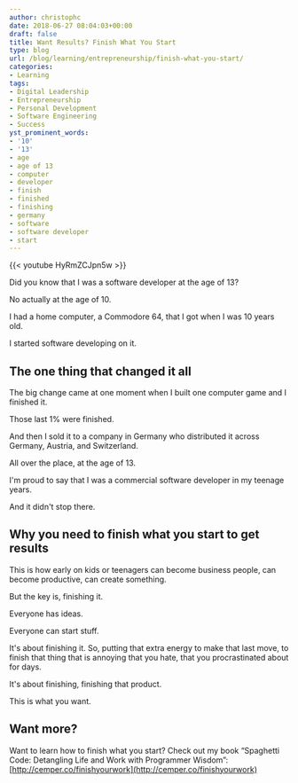 ```yaml
---
author: christophc
date: 2018-06-27 08:04:03+00:00
draft: false
title: Want Results? Finish What You Start
type: blog
url: /blog/learning/entrepreneurship/finish-what-you-start/
categories:
- Learning
tags:
- Digital Leadership
- Entrepreneurship
- Personal Development
- Software Engineering
- Success
yst_prominent_words:
- '10'
- '13'
- age
- age of 13
- computer
- developer
- finish
- finished
- finishing
- germany
- software
- software developer
- start
---
```


{{< youtube HyRmZCJpn5w >}}

Did you know that I was a software developer at the age of 13?

No actually at the age of 10.

I had a home computer, a Commodore 64, that I got when I was 10 years old.

I started software developing on it.


## The one thing that changed it all


The big change came at one moment when I built one computer game and I finished it.

Those last 1% were finished.

And then I sold it to a company in Germany who distributed it across Germany, Austria, and Switzerland.

All over the place, at the age of 13.

I'm proud to say that I was a commercial software developer in my teenage years.

And it didn't stop there.


## Why you need to finish what you start to get results


This is how early on kids or teenagers can become business people, can become productive, can create something.

But the key is, finishing it.

Everyone has ideas.

Everyone can start stuff.

It's about finishing it. So, putting that extra energy to make that last move, to finish that thing that is annoying that you hate, that you procrastinated about for days.

It's about finishing, finishing that product.

This is what you want.


## Want more?


Want to learn how to finish what you start? Check out my book “Spaghetti Code: Detangling Life and Work with Programmer Wisdom”: [http://cemper.co/finishyourwork](http://cemper.co/finishyourwork)
